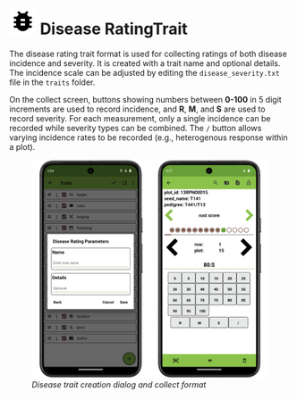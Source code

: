 <link rel="stylesheet" type="text/css" href="_styles/styles.css">

<img class="icon-title" src="_static/icons/formats/bug.png"> Disease RatingTrait
======================================================================

The disease rating trait format is used for collecting ratings of both disease incidence and severity.
It is created with a trait name and optional details.
The incidence scale can be adjusted by editing the `disease_severity.txt` file in the `traits` folder.

On the collect screen, buttons showing numbers between **0-100** in 5 digit increments are used to record incidence, and **R**, **M**, and **S** are used to record severity.
For each measurement, only a single incidence can be recorded while severity types can be combined.
The `/` button allows varying incidence rates to be recorded (e.g., heterogenous response within a plot).

<figure class="image">
  <img class="screenshot" src="_static/images/traits/formats/disease_format_joined.png" width="700px"> 
  <figcaption class="screenshot-caption"><i>Disease trait creation dialog and collect format</i></figcaption> 
</figure>
